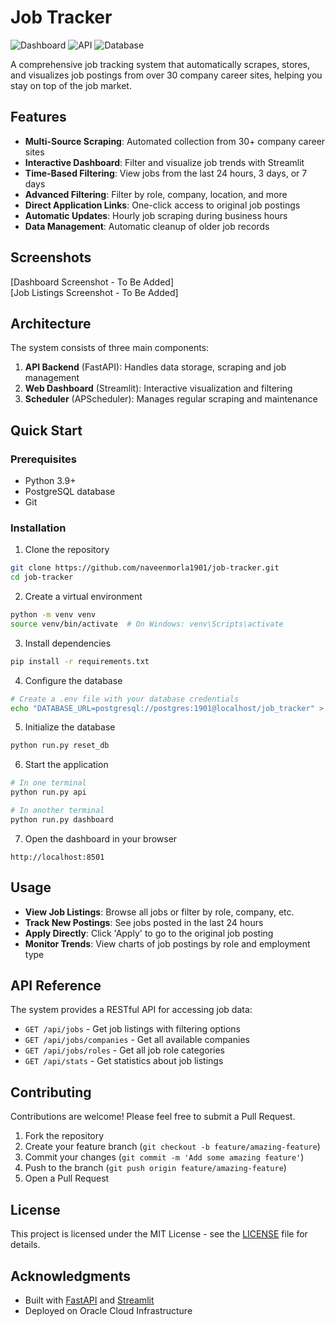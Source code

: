 # Job Tracker

![Dashboard](https://img.shields.io/badge/dashboard-Streamlit-FF4B4B)
![API](https://img.shields.io/badge/api-FastAPI-009688)
![Database](https://img.shields.io/badge/database-PostgreSQL-336791)

A comprehensive job tracking system that automatically scrapes, stores, and visualizes job postings from over 30 company career sites, helping you stay on top of the job market.

## Features

- **Multi-Source Scraping**: Automated collection from 30+ company career sites
- **Interactive Dashboard**: Filter and visualize job trends with Streamlit
- **Time-Based Filtering**: View jobs from the last 24 hours, 3 days, or 7 days
- **Advanced Filtering**: Filter by role, company, location, and more
- **Direct Application Links**: One-click access to original job postings
- **Automatic Updates**: Hourly job scraping during business hours
- **Data Management**: Automatic cleanup of older job records

## Screenshots

[Dashboard Screenshot - To Be Added]  
[Job Listings Screenshot - To Be Added]

## Architecture

The system consists of three main components:

1. **API Backend** (FastAPI): Handles data storage, scraping and job management
2. **Web Dashboard** (Streamlit): Interactive visualization and filtering
3. **Scheduler** (APScheduler): Manages regular scraping and maintenance

## Quick Start

### Prerequisites

- Python 3.9+
- PostgreSQL database
- Git

### Installation

1. Clone the repository
```bash
git clone https://github.com/naveenmorla1901/job-tracker.git
cd job-tracker
```

2. Create a virtual environment
```bash
python -m venv venv
source venv/bin/activate  # On Windows: venv\Scripts\activate
```

3. Install dependencies
```bash
pip install -r requirements.txt
```

4. Configure the database
```bash
# Create a .env file with your database credentials
echo "DATABASE_URL=postgresql://postgres:1901@localhost/job_tracker" > .env
```

5. Initialize the database
```bash
python run.py reset_db
```

6. Start the application
```bash
# In one terminal
python run.py api

# In another terminal
python run.py dashboard
```

7. Open the dashboard in your browser
```
http://localhost:8501
```

## Usage

- **View Job Listings**: Browse all jobs or filter by role, company, etc.
- **Track New Postings**: See jobs posted in the last 24 hours
- **Apply Directly**: Click 'Apply' to go to the original job posting
- **Monitor Trends**: View charts of job postings by role and employment type

## API Reference

The system provides a RESTful API for accessing job data:

- `GET /api/jobs` - Get job listings with filtering options
- `GET /api/jobs/companies` - Get all available companies
- `GET /api/jobs/roles` - Get all job role categories
- `GET /api/stats` - Get statistics about job listings

## Contributing

Contributions are welcome! Please feel free to submit a Pull Request.

1. Fork the repository
2. Create your feature branch (`git checkout -b feature/amazing-feature`)
3. Commit your changes (`git commit -m 'Add some amazing feature'`)
4. Push to the branch (`git push origin feature/amazing-feature`)
5. Open a Pull Request

## License

This project is licensed under the MIT License - see the [LICENSE](LICENSE) file for details.

## Acknowledgments

- Built with [FastAPI](https://fastapi.tiangolo.com/) and [Streamlit](https://streamlit.io/)
- Deployed on Oracle Cloud Infrastructure
